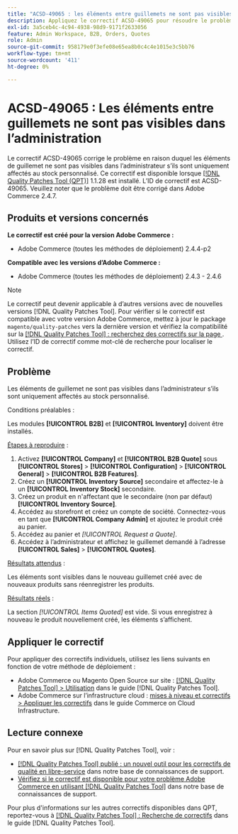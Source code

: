 ```yaml
---
title: "ACSD-49065 : les éléments entre guillemets ne sont pas visibles dans l’administration"
description: Appliquez le correctif ACSD-49065 pour résoudre le problème Adobe Commerce en raison duquel les éléments de guillemet ne sont pas visibles dans l’administrateur s’ils sont uniquement affectés au stock personnalisé.
exl-id: 3a5ceb4c-4c94-4938-98d9-9171f2633056
feature: Admin Workspace, B2B, Orders, Quotes
role: Admin
source-git-commit: 958179e0f3efe08e65ea8b0c4c4e1015e3c5bb76
workflow-type: tm+mt
source-wordcount: '411'
ht-degree: 0%

---
```


# ACSD-49065 : Les éléments entre guillemets ne sont pas visibles dans l’administration

Le correctif ACSD-49065 corrige le problème en raison duquel les éléments de guillemet ne sont pas visibles dans l’administrateur s’ils sont uniquement affectés au stock personnalisé. Ce correctif est disponible lorsque [[!DNL Quality Patches Tool (QPT)]](/help/announcements/adobe-commerce-announcements/magento-quality-patches-released-new-tool-to-self-serve-quality-patches.md) 1.1.28 est installé. L’ID de correctif est ACSD-49065. Veuillez noter que le problème doit être corrigé dans Adobe Commerce 2.4.7.

## Produits et versions concernés

**Le correctif est créé pour la version Adobe Commerce :**

* Adobe Commerce (toutes les méthodes de déploiement) 2.4.4-p2

**Compatible avec les versions d’Adobe Commerce :**

* Adobe Commerce (toutes les méthodes de déploiement) 2.4.3 - 2.4.6

>[!NOTE]
>
>Le correctif peut devenir applicable à d’autres versions avec de nouvelles versions [!DNL Quality Patches Tool]. Pour vérifier si le correctif est compatible avec votre version Adobe Commerce, mettez à jour le package `magento/quality-patches` vers la dernière version et vérifiez la compatibilité sur la [[!DNL Quality Patches Tool] : recherchez des correctifs sur la page ](https://experienceleague.adobe.com/tools/commerce-quality-patches/index.html?lang=fr). Utilisez l’ID de correctif comme mot-clé de recherche pour localiser le correctif.

## Problème

Les éléments de guillemet ne sont pas visibles dans l’administrateur s’ils sont uniquement affectés au stock personnalisé.

Conditions préalables :

Les modules **[!UICONTROL B2B]** et **[!UICONTROL Inventory]** doivent être installés.

<u>Étapes à reproduire</u> :

1. Activez **[!UICONTROL Company]** et **[!UICONTROL B2B Quote]** sous **[!UICONTROL Stores]** > **[!UICONTROL Configuration]** > **[!UICONTROL General]** > **[!UICONTROL B2B Features]**.
1. Créez un **[!UICONTROL Inventory Source]** secondaire et affectez-le à un **[!UICONTROL Inventory Stock]** secondaire.
1. Créez un produit en n&#39;affectant que le secondaire (non par défaut) **[!UICONTROL Inventory Source]**.
1. Accédez au storefront et créez un compte de société. Connectez-vous en tant que **[!UICONTROL Company Admin]** et ajoutez le produit créé au panier.
1. Accédez au panier et *[!UICONTROL Request a Quote]*.
1. Accédez à l’administrateur et affichez le guillemet demandé à l’adresse **[!UICONTROL Sales]** > **[!UICONTROL Quotes]**.

<u>Résultats attendus</u> :

Les éléments sont visibles dans le nouveau guillemet créé avec de nouveaux produits sans réenregistrer les produits.

<u>Résultats réels</u> :

La section *[!UICONTROL Items Quoted]* est vide. Si vous enregistrez à nouveau le produit nouvellement créé, les éléments s’affichent.

## Appliquer le correctif

Pour appliquer des correctifs individuels, utilisez les liens suivants en fonction de votre méthode de déploiement :

* Adobe Commerce ou Magento Open Source sur site : [[!DNL Quality Patches Tool] > Utilisation](https://experienceleague.adobe.com/docs/commerce-operations/tools/quality-patches-tool/usage.html?lang=fr) dans le guide [!DNL Quality Patches Tool].
* Adobe Commerce sur l’infrastructure cloud : [mises à niveau et correctifs > Appliquer les correctifs](https://experienceleague.adobe.com/docs/commerce-cloud-service/user-guide/develop/upgrade/apply-patches.html?lang=fr) dans le guide Commerce on Cloud Infrastructure.

## Lecture connexe

Pour en savoir plus sur [!DNL Quality Patches Tool], voir :

* [[!DNL Quality Patches Tool] publié : un nouvel outil pour les correctifs de qualité en libre-service](/help/announcements/adobe-commerce-announcements/magento-quality-patches-released-new-tool-to-self-serve-quality-patches.md) dans notre base de connaissances de support.
* [Vérifiez si le correctif est disponible pour votre problème Adobe Commerce en utilisant  [!DNL Quality Patches Tool]](/help/support-tools/patches-available-in-qpt-tool/check-patch-for-magento-issue-with-magento-quality-patches.md) dans notre base de connaissances de support.

Pour plus d&#39;informations sur les autres correctifs disponibles dans QPT, reportez-vous à [[!DNL Quality Patches Tool] : Recherche de correctifs](https://experienceleague.adobe.com/tools/commerce-quality-patches/index.html?lang=fr) dans le guide [!DNL Quality Patches Tool].
